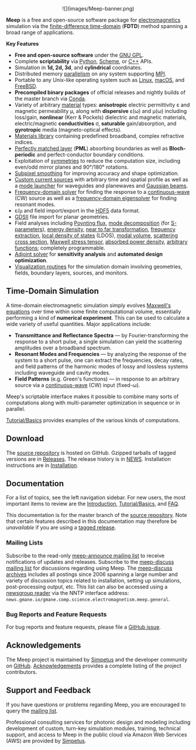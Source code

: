 <center>
![](images/Meep-banner.png)
</center>

 **Meep** is a free and open-source software package for [electromagnetics](https://en.wikipedia.org/wiki/Electromagnetism) simulation via the [finite-difference time-domain](https://en.wikipedia.org/wiki/Finite-difference_time-domain_method) (**FDTD**) method spanning a broad range of applications.

**Key Features**

-   **Free and open-source software** under the [GNU GPL](https://en.wikipedia.org/wiki/GNU_General_Public_License).
-   Complete **scriptability** via [Python](Python_Tutorials/Basics), [Scheme](Scheme_Tutorials/Basics), or [C++](C++_Tutorial) APIs.
-   Simulation in **1d, 2d, 3d**, and **cylindrical** coordinates.
-   Distributed memory [parallelism](Parallel_Meep) on any system supporting [MPI](https://en.wikipedia.org/wiki/MPI).
-   Portable to any Unix-like operating system such as [Linux](https://en.wikipedia.org/wiki/Linux), [macOS](https://en.wikipedia.org/wiki/macOS), and [FreeBSD](https://en.wikipedia.org/wiki/FreeBSD).
-   **Precompiled binary packages** of official releases and nightly builds of the master branch via [Conda](Installation.md#conda-packages).
-   Variety of arbitrary [material](Materials) types: **anisotropic** electric permittivity ε and magnetic permeability μ, along with **dispersive** ε(ω) and μ(ω) including loss/gain, **nonlinear** (Kerr & Pockels) dielectric and magnetic materials, electric/magnetic **conductivities** σ, **saturable** gain/absorption, and **gyrotropic** media (magneto-optical effects).
-   [Materials library](Materials#materials-library) containing predefined broadband, complex refractive indices.
-   [Perfectly matched layer](Perfectly_Matched_Layer/) (**PML**) absorbing boundaries as well as **Bloch-periodic** and perfect-conductor boundary conditions.
-   Exploitation of [symmetries](Exploiting_Symmetry) to reduce the computation size, including even/odd mirror planes and 90°/180° rotations.
-   [Subpixel smoothing](Subpixel_Smoothing.md) for improving accuracy and shape optimization.
-   [Custom current sources](Python_Tutorials/Custom_Source.md) with arbitrary time and spatial profile as well as a [mode launcher](Python_Tutorials/Eigenmode_Source.md) for waveguides and planewaves and [Gaussian beams](Python_User_Interface.md#gaussianbeamsource).
-   [Frequency-domain solver](Python_User_Interface.md#frequency-domain-solver) for finding the response to a [continuous-wave](https://en.wikipedia.org/wiki/Continuous_wave) (CW) source as well as a [frequency-domain eigensolver](Python_User_Interface.md#frequency-domain-eigensolver) for finding resonant modes.
-   ε/μ and field import/export in the [HDF5](https://en.wikipedia.org/wiki/HDF5) data format.
-   [GDSII](Python_User_Interface.md#gdsii-support) file import for planar geometries.
-   Field analyses including [Poynting flux](Python_Tutorials/Basics.md#transmittance-spectrum-of-a-waveguide-bend), [mode decomposition](Python_Tutorials/Mode_Decomposition.md) (for [S-parameters](Python_Tutorials/GDSII_Import.md)), [energy density](Python_User_Interface.md#energy-density-spectra), [near to far transformation](Python_Tutorials/Near_to_Far_Field_Spectra.md), [frequency extraction](Python_Tutorials/Basics.md#modes-of-a-ring-resonator), [local density of states](Python_Tutorials/Local_Density_of_States.md) (LDOS), [modal volume](Python_User_Interface.md#field-computations), [scattering cross section](Python_Tutorials/Basics.md#mie-scattering-of-a-lossless-dielectric-sphere), [Maxwell stress tensor](Python_Tutorials/Optical_Forces.md), [absorbed power density](Python_Tutorials/Basics.md#absorbed-power-density-map-of-a-lossy-cylinder), [arbitrary functions](Field_Functions.md); completely programmable.
-   [Adjoint solver](Python_Tutorials/AdjointSolver.md) for **sensitivity analysis** and **automated design optimization**.
-   [Visualization routines](Python_User_Interface.md#data-visualization) for the simulation domain involving geometries, fields, boundary layers, sources, and monitors.

Time-Domain Simulation
----------------------

A time-domain electromagnetic simulation simply evolves [Maxwell's equations](https://en.wikipedia.org/wiki/Maxwell's_equations) over time within some finite computational volume, essentially performing a kind of **numerical experiment**. This can be used to calculate a wide variety of useful quantities. Major applications include:

-   **Transmittance and Reflectance Spectra** &mdash; by Fourier-transforming the response to a short pulse, a single simulation can yield the scattering amplitudes over a broadband spectrum.
-   **Resonant Modes and Frequencies** &mdash; by analyzing the response of the system to a short pulse, one can extract the frequencies, decay rates, and field patterns of the harmonic modes of lossy and lossless systems including waveguide and cavity modes.
-   **Field Patterns** (e.g. Green's functions) &mdash; in response to an arbitrary source via a [continuous-wave](https://en.wikipedia.org/wiki/Continuous_wave) (CW) input (fixed-ω).

Meep's scriptable interface makes it possible to combine many sorts of computations along with multi-parameter optimization in sequence or in parallel.

[Tutorial/Basics](Python_Tutorials/Basics.md) provides examples of the various kinds of computations.

Download
--------

The [source repository](https://github.com/NanoComp/meep) is hosted on GitHub. Gzipped tarballs of tagged versions are in [Releases](https://github.com/NanoComp/meep/releases). The release history is in [NEWS](https://github.com/NanoComp/meep/blob/master/NEWS.md). Installation instructions are in [Installation](Installation.md).

Documentation
-------------

For a list of topics, see the left navigation sidebar. For new users, the most important items to review are the [Introduction](Introduction.md), [Tutorial/Basics](Python_Tutorials/Basics.md), and [FAQ](FAQ.md).

This documentation is for the master branch of the [source repository](Download.md#github-source-repository). Note that certain features described in this documentation may therefore be *unavailable* if you are using a [tagged release](https://github.com/NanoComp/meep/releases).

### Mailing Lists

Subscribe to the read-only [meep-announce mailing list](http://ab-initio.mit.edu/cgi-bin/mailman/listinfo/meep-announce) to receive notifications of updates and releases. Subscribe to the [meep-discuss mailing list](http://ab-initio.mit.edu/cgi-bin/mailman/listinfo/meep-discuss) for discussions regarding using Meep. The [meep-discuss archives](https://www.mail-archive.com/meep-discuss@ab-initio.mit.edu/) includes all postings since 2006 spanning a large number and variety of discussion topics related to installation, setting up simulations, post-processing output, etc. This list can also be accessed using a [newsgroup reader](https://en.wikipedia.org/wiki/List_of_Usenet_newsreaders) via the NNTP interface address: `news.gmane.io/gmane.comp.science.electromagnetism.meep.general`.

### Bug Reports and Feature Requests

For bug reports and feature requests, please file a [GitHub issue](https://github.com/NanoComp/meep/issues).

Acknowledgements
----------------

The Meep project is maintained by [Simpetus](http://www.simpetus.com) and the developer community on [GitHub](https://github.com/NanoComp/meep). [Acknowledgements](Acknowledgements.md) provides a complete listing of the project contributors.

Support and Feedback
---------------------

If you have questions or problems regarding Meep, you are encouraged to query the [mailing list](https://www.mail-archive.com/meep-discuss@ab-initio.mit.edu/).

Professional consulting services for photonic design and modeling including development of custom, turn-key simulation modules, training, technical support, and access to Meep in the public cloud via Amazon Web Services (AWS) are provided by [Simpetus](http://www.simpetus.com).
